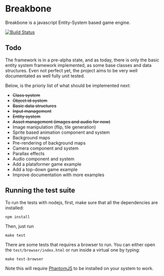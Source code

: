 # Breakbone

Breakbone is a javascript Entity-System based game engine.

[![Build Status](https://travis-ci.org/reu/breakbone.png)](https://travis-ci.org/reu/breakbone)

## Todo

The framework is in a pre-alpha state, and as today, there is only the basic entity system framework implemented, as some base classes and data structures. Even not perfect yet, the project aims to be very well documentated as well fully unit tested.

Below, is the prioriy list of what should be implemented next:

* ~~Class system~~
* ~~Object id system~~
* ~~Basic data structures~~
* ~~Input management~~
* ~~Entity system~~
* ~~Asset management (images and audio for now)~~
* Image manipulation (flip, tile generation)
* Sprite based animation component and system
* Background maps
* Pre-rendering of background maps
* Camera component and system
* Parallax effects
* Audio component and system
* Add a plataformer game example
* Add a top-down game example
* Improve documentation with more examples

## Running the test suite

To run the tests with nodejs, first, make sure that all the dependencies are installed:

`npm install`

Then, just run

`make test`

There are some tests that requires a browser to run. You can either open the `test/browser/index.html` or run inside a virtual one by typing:

`make test-browser`

Note this will require [PhantomJS](http://phantomjs.org/) to be installed on your system to work.
